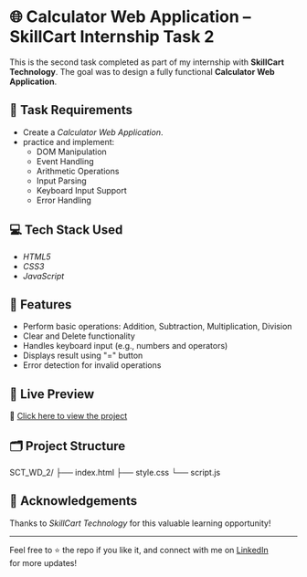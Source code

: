 # 🌐 Calculator Web Application – SkillCart Internship Task 2

This is the second task completed as part of my internship with **SkillCart Technology**. The goal was to design a fully functional **Calculator Web Application**.

## 📌 Task Requirements

- Create a *Calculator Web Application*.
- practice and implement:
  - DOM Manipulation
  - Event Handling
  - Arithmetic Operations
  - Input Parsing
  - Keyboard Input Support
  - Error Handling



## 💻 Tech Stack Used

- *HTML5*
- *CSS3*
- *JavaScript*

## 🎯 Features

- Perform basic operations: Addition, Subtraction, Multiplication, Division
- Clear and Delete functionality
- Handles keyboard input (e.g., numbers and operators)
- Displays result using "=" button
- Error detection for invalid operations

## 🚀 Live Preview

🔗 [Click here to view the project](https://saideepthich-17.github.io/SCT_WD_2/)

## 🗂 Project Structure
SCT_WD_2/
├── index.html
├── style.css
└── script.js

## 🤝 Acknowledgements

Thanks to *SkillCart Technology* for this valuable learning opportunity!

---

Feel free to ⭐ the repo if you like it, and connect with me on [LinkedIn](https://www.linkedin.com/in/sai-deepthi-cheerladinne) for more updates!
